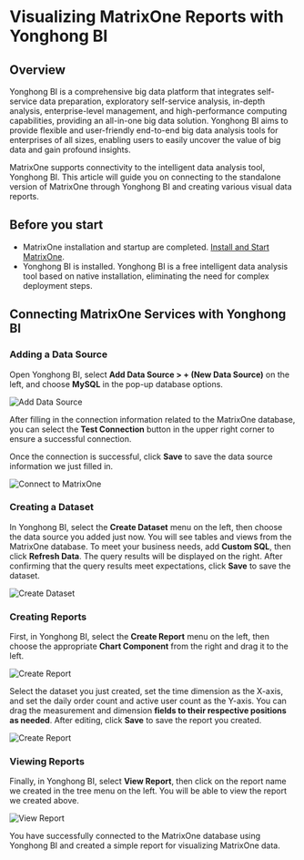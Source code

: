 # Visualizing MatrixOne Reports with Yonghong BI

## Overview

Yonghong BI is a comprehensive big data platform that integrates self-service data preparation, exploratory self-service analysis, in-depth analysis, enterprise-level management, and high-performance computing capabilities, providing an all-in-one big data solution. Yonghong BI aims to provide flexible and user-friendly end-to-end big data analysis tools for enterprises of all sizes, enabling users to easily uncover the value of big data and gain profound insights.

MatrixOne supports connectivity to the intelligent data analysis tool, Yonghong BI. This article will guide you on connecting to the standalone version of MatrixOne through Yonghong BI and creating various visual data reports.

## Before you start

- MatrixOne installation and startup are completed. [Install and Start MatrixOne](../../../Get-Started/install-standalone-matrixone.md).
- Yonghong BI is installed. Yonghong BI is a free intelligent data analysis tool based on native installation, eliminating the need for complex deployment steps.

## Connecting MatrixOne Services with Yonghong BI

### Adding a Data Source

Open Yonghong BI, select **Add Data Source > + (New Data Source)** on the left, and choose **MySQL** in the pop-up database options.

![Add Data Source](https://github.com/matrixorigin/artwork/blob/main/docs/develop/bi-connection/yonghong/yonghong_add_connect.png?raw=true)

After filling in the connection information related to the MatrixOne database, you can select the **Test Connection** button in the upper right corner to ensure a successful connection.

Once the connection is successful, click **Save** to save the data source information we just filled in.

![Connect to MatrixOne](https://github.com/matrixorigin/artwork/blob/main/docs/develop/bi-connection/yonghong/yonghong_connect.png?raw=true)

### Creating a Dataset

In Yonghong BI, select the **Create Dataset** menu on the left, then choose the data source you added just now. You will see tables and views from the MatrixOne database. To meet your business needs, add **Custom SQL**, then click **Refresh Data**. The query results will be displayed on the right. After confirming that the query results meet expectations, click **Save** to save the dataset.

![Create Dataset](https://github.com/matrixorigin/artwork/blob/main/docs/develop/bi-connection/yonghong/yonghong_dataset.png?raw=true)

### Creating Reports

First, in Yonghong BI, select the **Create Report** menu on the left, then choose the appropriate **Chart Component** from the right and drag it to the left.

![Create Report](https://github.com/matrixorigin/artwork/blob/main/docs/develop/bi-connection/yonghong/yonghong_panel_add.png?raw=true)

Select the dataset you just created, set the time dimension as the X-axis, and set the daily order count and active user count as the Y-axis. You can drag the measurement and dimension **fields to their respective positions as needed**. After editing, click **Save** to save the report you created.

![Create Report](https://github.com/matrixorigin/artwork/blob/main/docs/develop/bi-connection/yonghong/yonghong_report.png?raw=true)

### Viewing Reports

Finally, in Yonghong BI, select **View Report**, then click on the report name we created in the tree menu on the left. You will be able to view the report we created above.

![View Report](https://github.com/matrixorigin/artwork/blob/main/docs/develop/bi-connection/yonghong/yonghong_result.png?raw=true)

You have successfully connected to the MatrixOne database using Yonghong BI and created a simple report for visualizing MatrixOne data.
